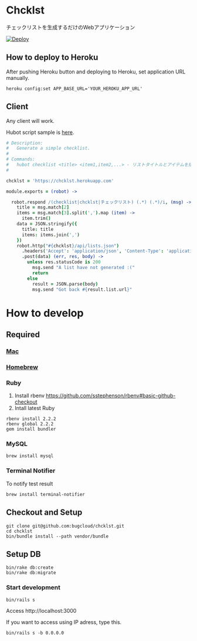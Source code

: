 # Chcklst

チェックリストを生成するだけのWebアプリケーション

[![Deploy](https://www.herokucdn.com/deploy/button.png)](https://heroku.com/deploy?template=https://github.com/bugcloud/chcklst/tree/master)

## How to deploy to Heroku

After pushing Heroku button and deploying to Heroku, set application URL manually.

```
heroku config:set APP_BASE_URL='YOUR_HEROKU_APP_URL'
```

## Client

Any client will work.

Hubot script sample is [here](https://gist.github.com/bugcloud/6f788316658a63328f63).

```coffee
# Description:
#   Generate a simple checklist.
#
# Commands:
#   hubot checklist <title> <item1,item2,...> - リストタイトルとアイテムを指定してチェックリストを生成
#

chcklst = 'https://chcklst.herokuapp.com'

module.exports = (robot) ->

  robot.respond /(checklist|chcklst|チェックリスト) (.*) (.*)/i, (msg) ->
    title = msg.match[2]
    items = msg.match[3].split(',').map (item) ->
      item.trim()
    data = JSON.stringify({
      title: title
      items: items.join(',')
    })
    robot.http("#{chcklst}/api/lists.json")
      .headers('Accept': 'application/json', 'Content-Type': 'application/json')
      .post(data) (err, res, body) ->
        unless res.statusCode is 200
          msg.send "A list have not generated :("
          return
        else
          result = JSON.parse(body)
          msg.send "Got back #{result.list.url}"
```

# How to develop

## Required

### [Mac](http://www.apple.com/jp/mac/)

### [Homebrew](http://brew.sh/index_ja.html)

### Ruby

1. Install rbenv
https://github.com/sstephenson/rbenv#basic-github-checkout
2. Intall latest Ruby
```
rbenv install 2.2.2
rbenv global 2.2.2
gem install bundler
```

### MySQL

```
brew install mysql
```

### Terminal Notifier

To notify test result

```
brew install terminal-notifier
```

## Checkout and Setup

```
git clone git@github.com:bugcloud/chcklst.git
cd chcklst
bin/bundle install --path vendor/bundle
```

## Setup DB

```
bin/rake db:create
bin/rake db:migrate
```

### Start development

```
bin/rails s
```

Access http://localhost:3000

If you want to access using IP adress, type this.

```
bin/rails s -b 0.0.0.0
```
